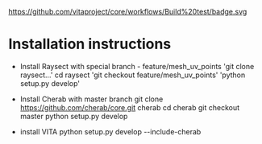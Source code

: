 https://github.com/vitaproject/core/workflows/Build%20test/badge.svg

# Installation instructions

- Install Raysect with special branch - feature/mesh_uv_points
'git clone raysect...'
cd raysect
'git checkout feature/mesh_uv_points'
'python setup.py develop'

- Install Cherab with master branch
git clone https://github.com/cherab/core.git cherab
cd cherab
git checkout master
python setup.py develop

- install VITA
python setup.py develop --include-cherab
